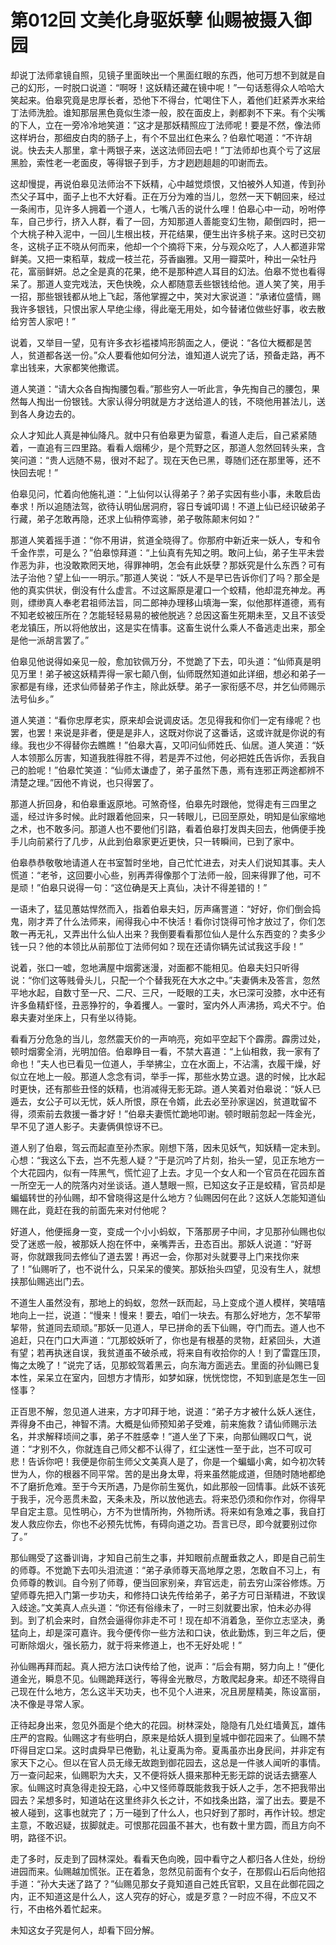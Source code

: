 # 第012回 文美化身驱妖孽 仙赐被摄入御园

却说丁法师拿镜自照，见镜子里面映出一个黑面红眼的东西，他可万想不到就是自己的幻形，一时脱口说道：“啊呀！这妖精还藏在镜中呢！”一句话惹得众人哈哈大笑起来。伯皋究竟是忠厚长者，恐他下不得台，忙喝住下人，着他们赶紧弄水来给丁法师洗脸。谁知那层黑色竟似生漆一般，胶在面皮上，剥都剥不下来。有个尖嘴的下人，立在一旁冷冷地笑道：”这才是那妖精照应丁法师呢！要是不然，像法师这样坍台，那细皮白肉的肠子上，有个不显出红色来么？伯皋忙喝道：“不许胡说。快去夫人那里，拿十两银子来，送这法师回去吧！”丁法师却也真个亏了这层黑脸，索性老一老面皮，等得银子到手，方才趔趔趄趄的叩谢而去。

这却慢提，再说伯皋见法师治不下妖精，心中越觉烦恨，又怕被外人知道，传到孙杰父子耳中，面子上也不大好看。正在万分为难的当儿，忽然一天下朝回来，经过一条闹市，见许多人拥着一个道人，七嘴八舌的说什么哩！伯皋心中一动，吩咐停车，自己步行，挤入人群，看了一回，方知那道人善能变幻生物，颠倒四时，把一个大桃子种入泥中，一回儿生根出枝，开花结果，便生出许多桃子来。这时已交初冬，这桃子正不晓从何而来，他却一个个摘将下来，分与观众吃了，人人都道非常鲜美。又把一束稻草，栽成一枝兰花，芬香幽雅。又用一瓣菜叶，种出一朵牡丹花，富丽鲜妍。总之全是真的花果，绝不是那种遮人耳目的幻法。伯皋不觉也看得呆了。那道人变完戏法，天色快晚，众人都随意丢些银钱给他。道人笑了笑，用手一招，那些银钱都从地上飞起，落他掌握之中，笑对大家说道：“承诸位盛情，赐我许多银钱，只恨出家人早绝尘缘，得此毫无用处，如今替诸位做些好事，收去散给穷苦人家吧！”

说着，又举目一望，见有许多衣衫褴褛鸠形鹄面之人，便说：“各位大概都是苦人，贫道都各送一份。”众人要看他如何分法，谁知道人说完了话，预备走路，再不拿出钱来，大家都笑他撒谎。

道人笑道：“请大众各自掏掏腰包看。”那些穷人一听此言，争先掏自己的腰包，果然每人掏出一份银钱。大家认得分明就是方才送给道人的钱，不晓他用甚法儿，送到各人身边去的。

众人才知此人真是神仙降凡。就中只有伯皋更为留意，看道人走后，自己紧紧随着，一直追有三四里路。看看人烟稀少，是个荒野之区，那道人忽然回转头来，含笑问道：“贵人远随不易，很对不起了。现在天色已黑，尊随们还在那里等，还不快回去呢！”

伯皋见问，忙着向他施礼道：“上仙何以认得弟子？弟子实因有些小事，未敢启齿奉求！所以追随法驾，欲待认明仙居洞府，容日专诚叩谒！不道上仙已经识破弟子行藏，弟子怎敢再隐，还求上仙稍停鸾骖，弟子敬陈颠末何如？”

那道人笑着摇手道：“你不用讲，贫道全晓得了。你那府中新近来一妖人，专和令千金作祟，可是么？”伯皋惊拜道：“上仙真有先知之明。敢问上仙，弟子生平未尝作恶为非，也没敢欺罔天地，得罪神明，怎会有此妖孽？那妖究是什么东西？可有法子治他？望上仙一一明示。”那道人笑说：“妖人不是早已告诉你们了吗？那全是他的真实供状，倒没有什么虚言。不过这厮原是灌口一个蛟精，他却混充神龙。再则，缥缈真人奉老君祖师法旨，同二郎神办理移山填海一案，似他那样道德，焉有不知老蛟被压所在？怎能轻轻易易的被他脱逃？总因这畜生死期未至，又且不该受老龙镇压，所以将他放出，这是实在情事。这畜生说什么乘人不备逃走出来，那全是他一派胡言罢了。”

伯皋见他说得如亲见一般，愈加钦佩万分，不觉跪了下去，叩头道：“仙师真是明见万里！弟子被这妖精弄得一家七颠八倒，仙师既然知道如此详细，想必和弟子一家都是有缘，还求仙师替弟子作主，除此妖孽。弟子一家衔感不尽，并乞仙师赐示法号仙乡。”

道人笑道：“看你忠厚老实，原来却会说调皮话。怎见得我和你们一定有缘呢？也罢，也罢！来说是非者，便是是非人，这既对你说了这番话，这或许就是你说的有缘。我也少不得替你去瞧瞧！”伯皋大喜，又叩问仙师姓氏、仙居。道人笑道：“妖人本领那么厉害，知道我胜得胜不得，若是弄不过他，何必把姓氏告诉你，丢我自己的脸呢！”伯皋忙笑道：“仙师太谦虚了，弟子虽然下愚，焉有连邪正两途都辨不清楚之理。”因他不肯说，也只得罢了。

那道人折回身，和伯皋重返原地。可煞奇怪，伯皋先时跟他，觉得走有三四里之遥，经过许多时候。此时跟着他回来，只一转眼儿，已回至原处，明知是仙家缩地之术，也不敢多问。那道人也不要他们引路，看着伯皋打发舆夫回去，他俩便手挽手儿向前紧行了几步，从此到伯皋家更近更快，只一转瞬间，已到了家中。

伯皋恭恭敬敬地请道人在书室暂时坐地，自己忙忙进去，对夫人们说知其事。夫人慌道：“老爷，这回要小心些，别再弄得像那个丁法师一般，回来得罪了他，可不是顽！”伯皋只说得一句：“这位确是天上真仙，决计不得差错的！”

一语未了，猛见蕙姑悍然而入，指着伯皋夫妇，厉声痛詈道：“好好，你们倒会捣鬼，刚才弄了什么法师来，闹得我心中不快活！看你讨饶得可怜才放过了，你们怎敢一再无礼，又弄出什么仙人出来？我倒要看看那位仙人是什么东西变的？卖多少钱一只？他的本领比从前那位丁法师何如？现在还请你辆先试试我这手段！”

说着，张口一嘘，忽地满屋中烟雾迷漫，对面都不能相见。伯皋夫妇只听得说：“你们这等贱骨头儿，只配一个个替我死在大水之中。”夫妻俩未及答言，忽然平地水起，自数寸至一尺、二尺、三尺，一眨眼的工夫，水已深可没膝，水中还有许多鱼精虾怪，丑恶狰狞的，争着攫人。一霎时，室内外人声沸扬，鸡犬不宁。伯皋夫妻对坐床上，只有坐以待毙。

看看万分危急的当儿，忽然震天价的一声响亮，宛如平空起下个霹雳。霹雳过处，顿时烟雾全消，光明加倍。伯皋睁目一看，不禁大喜道：“上仙相救，我一家有了命也！”夫人也已看见一位道人，手举拂尘，立在水面上，不沾濡，衣履干燥，好似立在地上一般。那道人念念有词，举手一挥，那些水势立退。退的时候，比水起时更快，还有那些丑怪的妖精，也消减得无影无踪。道人笑着对伯皋说：“妖人已遁去，女公子可以无忧，妖人所恨，原在令婿，此去必至孙家逞凶，贫道耽留不得，须索前去救援一番才好！”伯皋夫妻慌忙跪地叩谢。顿时眼前忽起一阵金光，早不见了道人影子。夫妻俩俱惊讶不已。

道人别了伯皋，驾云而起直至孙杰家。刚想下落，因未见妖气，知妖精一定未到。心想：“我这么下去，岂不先惹人疑？”于是沉吟了片刻，抬头一望，见正东地方一个大花园内，似有一阵黑气，慌忙迎了上去。才见一个女人和一个官员在花园东首一所空无一人的院落内对坐谈话。道人慧眼一照，已知这女子正是蛟精，官员却是蝙蝠转世的孙仙赐，却不曾晓得这是什么地方？仙赐因何在此？这妖人怎能知道仙赐在此，竟赶在我的前面先来对付他呢？

好道人，他便摇身一变，变成一个小小蚂蚁，下落那房子中间，才见那孙仙赐也似受了迷惑一般，被那妖人抱在怀中，亲嘴弄舌，丑态百出。那妖人说道：“好哥哥，你就跟我同去修仙了道去罢！再迟一会，你那对头就要寻上门来找你来了！”仙赐听了，也不说什么，只呆呆的傻笑。那妖抬头四望，见没有生人，就想挟那仙赐逃出门去。

不道生人虽然没有，那地上的蚂蚁，忽然一跃而起，马上变成个道人模样，笑嘻嘻地向上一拦，说道：“慢来！慢来！要去，咱们一块去。有那么好地方，怎不挈带挈带，贫道同去顽顽。”那妖一见道人，早已拼命的丢下仙赐，夺门而去。道人也不追赶，只在门口大声道：“兀那蛟妖听了，你也是有根基的灵物，赶紧回头，大道有望；若再执迷自误，我贫道虽不破杀戒，将来自有收拾你的人！到了雷霆压顶，悔之太晚了！”说完了话，见那蛟驾着黑云，向东海方面逃去。里面的孙仙赐已复本性，呆呆立在室内，回想方才情形，如梦如寐，恍恍惚惚，不知到底是怎生一回怪事？

正百思不解，忽见道人进来，方才叩拜于地，说道：“弟子方才被什么妖人迷住，弄得身不由己，神智不清。大概是仙师预知弟子受难，前来施救？请仙师赐示法名，并求解释顷间之事，弟子不胜感幸！”道人坐了下来，向那仙赐叹口气，说道：“才别不久，你就连自己师父都不认得了，红尘迷性一至于此，岂不可叹可悲！告诉你吧！我便是你前生师父文美真人是了，你是一个蝙蝠小禽，如今初次转世为人，你的根器不同平常。苦的是出身太卑，将来虽然能成道，但随时随地都绝不了磨折危难。至于今天所遇，乃是你前生冤仇，如此那般一回情事。此妖不该死于我手，况今恶贯未盈，天条未及，所以放他逃去。将来恐仍须和你作对，你得早早自定主意。见性明心，方不为世情所拘，外物所诱。将来如有急难之事，我自打发人救应你去，你也不必预先忧怖，有碍向道之功。吾言已尽，即今就要别过你了。”

那仙赐受了这番训诲，才知自己前生之事，并知眼前点醒垂救之人，即是自己前生的师尊。不觉跪下去叩头泪流道：“弟子承师尊天高地厚之恩，怎敢自不习上，有负师尊的教训。自今别了师尊，便当回家别亲，弃官远走，前去穷山深谷修炼。万望师尊先把入门第一步功夫，和修持口诀先传给弟子，弟子方可日渐精进，不致误入歧途。”文美真人点头道：“你还有俗缘未了，一时三刻就要出家，怕未必办得到。到了机会来时，自然会逼得你非走不可！现在却不消着急，至你立志坚决，勇猛向上，却是深可嘉许。我今便传你一些方法和口诀，依此勤炼，到三年之后，便可断除烟火，强长筋力，就于将来修道上，也不无好处呢！”

孙仙赐再拜而起。真人把方法口诀传给了他，说声：“后会有期，努力向上！”便化道金光，瞬息不见。仙赐跪拜送行，等得金光散尽，方敢爬起身来。却还不晓得自己现在什么地方，怎么这半天功夫，也不见个人进来，况且房屋精美，陈设富丽，决不像是寻常人家。

正待起身出来，忽见外面是个绝大的花园。树林深处，隐隐有几处红墙黄瓦，雄伟庄严的宫殿。仙赐这才有些明白，原来是给妖人摄到皇城中御花园来了。仙赐不禁吓得目定口呆。这时虞舜早已倦勤，礼让夏禹为帝。夏禹虽亦出身民间，并非定有家天下之心。但以在官人员无缘无故跑到御花园去，这总是一件骇人闻听的事情。万一查问起来，仙赐职为大夫，又不便将妖人摄来那种无影无踪的说话去搪塞人家。仙赐这时真急得走投无路，心中又怪师尊既能救我于妖人之手，怎不把我带出园去？呆想多时，知道站在这里终非久长之计，不如找条出路，溜了出去。要是不被人碰到，这事也就完了；万一碰到了什么人，也只好到了那时，再作计较。想定主意，不敢迟疑，拔脚就走。可恨那花园虽不甚大，也有数十里方圆，而且方向不明，路径不识。

走了多时，反走到了园林深处。看看天色向晚，园中看守之人都归各人住处，纷纷进园而来。仙赐越加慌张。正在着急，忽然见前面有个女子，在那假山石后向他招手道：“孙大夫迷了路了？”仙赐见那女子竟知道自己姓氏官职，又且在此御花园之内，正不知道这是什么人，这人究存的好心，或是歹意？一时应不得，不应又不行，不由格外着忙起来。

未知这女子究是何人，却看下回分解。

